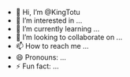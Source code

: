 - 👋 Hi, I’m @KingTotu
- 👀 I’m interested in ...
- 🌱 I’m currently learning ...
- 💞️ I’m looking to collaborate on ...
- 📫 How to reach me ...
- 😄 Pronouns: ...
- ⚡ Fun fact: ...

<!---
KingTotu/KingTotu is a ✨ special ✨ repository because its `README.md` (this file) appears on your GitHub profile.
You can click the Preview link to take a look at your changes.
--->
